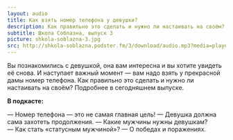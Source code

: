 ```yaml
---
layout: audio
title: Как взять номер телефона у девушки?
description: Как правильно это сделать и нужно ли настаивать на своём?
subtitle: Школа Соблазна, выпуск 3
picture: shkola-soblazna-3.jpg
src: http://shkola-soblazna.podster.fm/3/download/audio.mp3?media=player
---
```


Вы познакомились с девушкой, она вам интересна и вы хотите увидеть её снова. И наступает важный момент — вам надо взять у прекрасной дамы номер телефона. Как правильно это сделать и нужно ли настаивать на своём? Подробнее в сегодняшнем выпуске.

**В подкасте:**

— Номер телефона — это не самая главная цель!
— Девушка должна сама захотеть продолжения.
— Какие мужчины нужны девушкам?
— Как стать «статусным мужчиной»?
— О победах и поражениях. 
